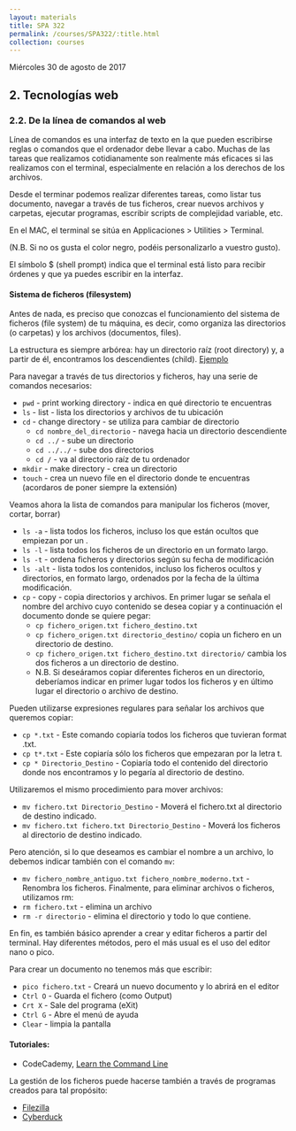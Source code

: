 ```yaml
---
layout: materials
title: SPA 322
permalink: /courses/SPA322/:title.html
collection: courses
---
```

Miércoles 30 de agosto de 2017 

## 2. Tecnologías web

### 2.2. De la línea de comandos al webLínea de comandos es una interfaz de texto en la que pueden escribirse reglas o comandos que el ordenador debe llevar a cabo. Muchas de las tareas que realizamos cotidianamente son realmente más eficaces si las realizamos con el terminal, especialmente en relación a los derechos de los archivos. Desde el terminar podemos realizar diferentes tareas, como listar tus documento, navegar a través de tus ficheros, crear nuevos archivos y carpetas, ejecutar programas, escribir scripts de complejidad variable, etc.En el MAC, el terminal se sitúa en Applicaciones > Utilities > Terminal. (N.B. Si no os gusta el color negro, podéis personalizarlo a vuestro gusto). El símbolo $ (shell prompt) indica que el terminal está listo para recibir órdenes y que ya puedes escribir en la interfaz. #### Sistema de ficheros (filesystem)Antes de nada, es preciso que conozcas el funcionamiento del sistema de ficheros (file system) de tu máquina, es decir, como organiza las directorios (o carpetas) y los archivos (documentos, files).La estructura es siempre arbórea: hay un directorio raíz (root directory) y, a partir de él, encontramos los descendientes (child). [Ejemplo](https://s3.amazonaws.com/codecademy-content/courses/learn-the-command-line/img/LCL-fileTrees-01.png)Para navegar a través de tus directorios y ficheros, hay una serie de comandos necesarios: -	`pwd` - print working directory - indica en qué directorio te encuentras-	`ls` - list - lista los directorios y archivos de tu ubicación-	`cd` - change directory -  se utiliza para cambiar de directorio	-	`cd nombre_del_directorio` - navega hacia un directorio descendiente	-	`cd ../` - sube un directorio	-	`cd ../../` - sube dos directorios	-	`cd /` - va al directorio raíz de tu ordenador-	`mkdir` - make directory - crea un directorio -	`touch` - crea un nuevo file en el directorio donde te encuentras (acordaros de poner siempre la extensión)Veamos ahora la lista de comandos para manipular los ficheros (mover, cortar, borrar) -	`ls -a` - lista todos los ficheros, incluso los que están ocultos que empiezan por un .-	`ls -l` - lista todos los ficheros de un directorio en un formato largo.-	`ls -t` - ordena ficheros y directorios según su fecha de modificación-	`ls -alt` - lista todos los contenidos, incluso los ficheros ocultos y directorios, en formato largo, ordenados por la fecha de la última modificación. -	`cp` - copy - copia directorios y archivos. En primer lugar se señala el nombre del archivo cuyo contenido se desea copiar y a continuación el documento donde se quiere pegar: 	-	`cp fichero_origen.txt fichero_destino.txt`	-	`cp fichero_origen.txt directorio_destino/` copia un fichero en un directorio de destino. 	-	`cp fichero_origen.txt fichero_destino.txt directorio/` cambia los dos ficheros a un directorio de destino. 	-	N.B. Si deseáramos copiar diferentes ficheros en un directorio, deberíamos indicar en primer lugar todos los ficheros y en último lugar el directorio o archivo de destino. Pueden utilizarse expresiones regulares para señalar los archivos que queremos copiar:
-	`cp *.txt` - Este comando copiaría todos los ficheros que tuvieran format .txt. -	`cp t*.txt` - Este copiaría sólo los ficheros que empezaran por la letra t. -	`cp * Directorio_Destino` - Copiaría todo el contenido del directorio donde nos encontramos y lo pegaría al directorio de destino. 
Utilizaremos el mismo procedimiento para mover archivos:
-	`mv fichero.txt Directorio_Destino` - Moverá el fichero.txt al directorio de destino indicado. -	`mv fichero.txt fichero.txt Directorio_Destino` - Moverá los ficheros al directorio de destino indicado.Pero atención, si lo que deseamos es cambiar el nombre a un archivo, lo debemos indicar también con el comando `mv`: 
-	`mv fichero_nombre_antiguo.txt fichero_nombre_moderno.txt` - Renombra los ficheros.Finalmente, para eliminar archivos o ficheros, utilizamos rm: -	`rm fichero.txt` - elimina un archivo-	`rm -r directorio` - elimina el directorio y todo lo que contiene. En fin, es también básico aprender a crear y editar ficheros a partir del terminal. Hay diferentes métodos, pero el más usual es el uso del editor nano o pico.
Para crear un documento no tenemos más que escribir:-	`pico fichero.txt` - Creará un nuevo documento y lo abrirá en el editor-	`Ctrl O` - Guarda el fichero (como Output)-	`Crt X` - Sale del programa (eXit)-	`Ctrl G` - Abre el menú de ayuda-	`Clear` - limpia la pantalla #### Tutoriales: - CodeCademy, [Learn the Command Line](https://www.codecademy.com/learn/learn-the-command-line)La gestión de los ficheros puede hacerse también a través de programas creados para tal propósito: - [Filezilla](https://filezilla-project.org/)- [Cyberduck](https://cyberduck.io/?l=en)

